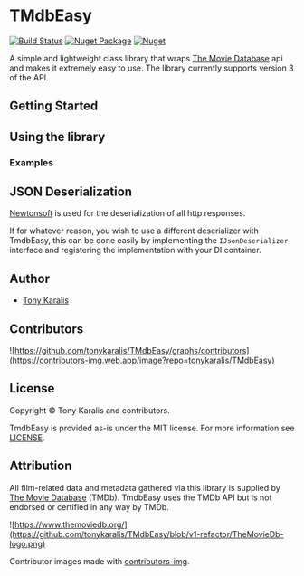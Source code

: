 # TMdbEasy

[![Build Status](https://dev.azure.com/tkaralis/TmdbEasy/_apis/build/status/Build%20%26%20test?branchName=master)](https://dev.azure.com/tkaralis/TmdbEasy/_build/latest?definitionId=3&branchName=master)
[![Nuget Package](https://badgen.net/nuget/v/TmdbEasy)](https://www.nuget.org/packages/TMdbEasy/)
[![Nuget](https://img.shields.io/nuget/dt/TmdbEasy)](https://www.nuget.org/packages/TMdbEasy/)

A simple and lightweight class library that wraps [The Movie Database](https://www.themoviedb.org/) api and makes it extremely easy to use. 
The library currently supports version 3 of the API.

## Getting Started


## Using the library


### Examples


## JSON Deserialization 
[Newtonsoft](https://www.newtonsoft.com/json) is used for the deserialization of all http responses.

If for whatever reason, you wish to use a different deserializer with TmdbEasy, this can be done easily by implementing the `IJsonDeserializer` interface and registering the implementation with your DI container.

## Author
* [Tony Karalis](https://github.com/tonykaralis)

## Contributors
![https://github.com/tonykaralis/TMdbEasy/graphs/contributors](https://contributors-img.web.app/image?repo=tonykaralis/TMdbEasy)

## License
Copyright © Tony Karalis and contributors.

TmdbEasy is provided as-is under the MIT license. For more information see [LICENSE](LICENSE).

## Attribution
All film-related data and metadata gathered via this library is supplied by [The Movie Database](https://www.themoviedb.org/) (TMDb).
TmdbEasy uses the TMDb API but is not endorsed or certified in any way by TMDb.

![https://www.themoviedb.org/](https://github.com/tonykaralis/TMdbEasy/blob/v1-refactor/TheMovieDb-logo.png)

Contributor images made with [contributors-img](https://contributors-img.web.app).
